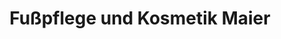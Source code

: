 ---
title: "Fußpflege und Kosmetik Maier"
url: /dellach-im-gailtal/fusspflege-und-kosmetik-maier/
shop: Kosmetik
---